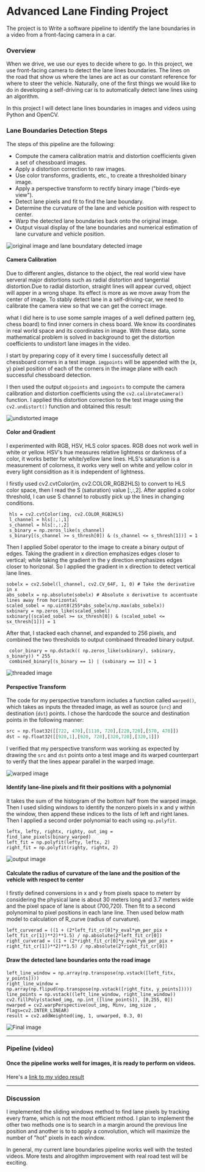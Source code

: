 # **Advanced Lane Finding Project**
The project is to Write a software pipeline to identify the lane boundaries in a video from a front-facing camera in a car. 

### Overview
When we drive, we use our eyes to decide where to go. In this project, we use front-facing camera to detect the lane lines boundaries. The lines on the road that show us where the lanes are act as our constant reference for where to steer the vehicle. Naturally, one of the first things we would like to do in developing a self-driving car is to automatically detect lane lines using an algorithm.

In this project I will detect lane lines boundaries in images and videos using Python and OpenCV. 

### Lane Boundaries Detection Steps
The steps of this pipeline are the following:

* Compute the camera calibration matrix and distortion coefficients given a set of chessboard images.
* Apply a distortion correction to raw images.
* Use color transforms, gradients, etc., to create a thresholded binary image.
* Apply a perspective transform to rectify binary image ("birds-eye view").
* Detect lane pixels and fit to find the lane boundary.
* Determine the curvature of the lane and vehicle position with respect to center.
* Warp the detected lane boundaries back onto the original image.
* Output visual display of the lane boundaries and numerical estimation of lane curvature and vehicle position.

![original image and lane boundatary detected image](https://github.com/zmandyhe/advanced-lane-finding/blob/master/output_images/data_lane_annoted_image_2.png)



#### Camera Calibration

Due to different angles, distance to the object, the real world view have serveral major distortions such as radial distortion and tangential distortion.Due to radial distortion, straight lines will appear curved, object will apper in a wrong shape. Its effect is more as we move away from the center of image.  To stably detect lane in a self-driving-car, we need to calibrate the camera view so that we can get the correct image.

what I did here is to use some sample images of a well defined pattern (eg, chess board) to find inner corners in chess board. We know its coordinates in real world space and  its coordinates in image. With these data, some mathematical problem is solved in background to get the distortion coefficients to undistort lane images in the video.

I start by preparing copy of it every time I successfully detect all chessboard corners in a test image.  `imgpoints` will be appended with the (x, y) pixel position of each of the corners in the image plane with each successful chessboard detection. 

I then used the output `objpoints` and `imgpoints` to compute the camera calibration and distortion coefficients using the `cv2.calibrateCamera()` function.  I applied this distortion correction to the test image using the `cv2.undistort()` function and obtained this result: 

![undistorted image](https://github.com/zmandyhe/advanced-lane-finding/blob/master/output_images/undistorted_image.png)

#### Color and Gradient 

I experimented with RGB, HSV, HLS color spaces. RGB does not work well in white or yellow. HSV's hue measures relative lightness or darkness of a color, it works better for white/yellow lane lines. HLS's saturation is a measurement of colorness, it works very well on white and yellow color in every light considition as it is independent of lightness.

I firstly used cv2.cvtColor(im, cv2.COLOR_RGB2HLS) to convert to HLS color space, then I read the S (saturation) value [:,:,2]. After applied a color threshold, I can use S channel to robustly pick up the lines in changing conditions.
```
 hls = cv2.cvtColor(img, cv2.COLOR_RGB2HLS)
 l_channel = hls[:,:,1]
 s_channel = hls[:,:,2]
 s_binary = np.zeros_like(s_channel)
 s_binary[(s_channel >= s_thresh[0]) & (s_channel <= s_thresh[1])] = 1
```
Then I applied Sobel operator to the image to create a binary output of edges. Taking the gradient in x direction emphasizes edges closer to vertical; while  taking the gradient in the y direction emphasizes edges closer to horizonal. So I applied the gradient in x direction to detect vertical lane lines.
```
sobelx = cv2.Sobel(l_channel, cv2.CV_64F, 1, 0) # Take the derivative in x
abs_sobelx = np.absolute(sobelx) # Absolute x derivative to accentuate lines away from horizontal
scaled_sobel = np.uint8(255*abs_sobelx/np.max(abs_sobelx))
sxbinary = np.zeros_like(scaled_sobel)
sxbinary[(scaled_sobel >= sx_thresh[0]) & (scaled_sobel <= sx_thresh[1])] = 1
```

After that, I stacked each channel, and expanded to 256 pixels, and combined the two thresholds to output combinaed threaded binary output.
```
 color_binary = np.dstack(( np.zeros_like(sxbinary), sxbinary, s_binary)) * 255
 combined_binary[(s_binary == 1) | (sxbinary == 1)] = 1
 ```
![threaded image](https://github.com/zmandyhe/advanced-lane-finding/blob/master/output_images/threaded_image.png)

#### Perspective Transform

The code for my perspective transform includes a function called `warped()`, which takes as inputs the threaded image, as well as source (`src`) and destination (`dst`) points.  I chose the hardcode the source and destination points in the following manner:

```python
src = np.float32([[722, 470],[1110, 720],[220,720],[570, 470]])
dst = np.float32([[920,1],[920, 720],[320,720],[320,1]])
```

I verified that my perspective transform was working as expected by drawing the `src` and `dst` points onto a test image and its warped counterpart to verify that the lines appear parallel in the warped image.

![warped image](https://github.com/zmandyhe/advanced-lane-finding/blob/master/output_images/warped_image.png)

####  Identify  lane-line pixels and fit their positions with a polynomial

It takes the sum of the histogram of the bottom half from the warped image. Then I used sliding windows to identify the nonzero pixels in x and y within the window, then append these indices to the lists of left and right lanes. Then I applied a second order polynomial to each using `np.polyfit`.
```
leftx, lefty, rightx, righty, out_img = find_lane_pixels(binary_warped)
left_fit = np.polyfit(lefty, leftx, 2)
right_fit = np.polyfit(righty, rightx, 2)
 ```
![output image](https://github.com/zmandyhe/advanced-lane-finding/blob/master/output_images/output%20image.png)

#### Calculate the radius of curvature of the lane and the position of the vehicle with respect to center

I firstly defined conversions in x and y from pixels space to meterr by considering the physical lane is about 30 meters long and 3.7 meters wide and the pixel space of lane is about (700,720).  Then fit to a second polynominal to pixel positions in each lane line. Then used below math model to calculation of R_curve (radius of curvature).
```
left_curverad = ((1 + (2*left_fit_cr[0]*y_eval*ym_per_pix + left_fit_cr[1])**2)**1.5) / np.absolute(2*left_fit_cr[0])
right_curverad = ((1 + (2*right_fit_cr[0]*y_eval*ym_per_pix + right_fit_cr[1])**2)**1.5) / np.absolute(2*right_fit_cr[0])
```
#### Draw the detected lane boundaries onto the road image
```
left_line_window = np.array(np.transpose(np.vstack([left_fitx, y_points])))
right_line_window = np.array(np.flipud(np.transpose(np.vstack([right_fitx, y_points]))))
line_points = np.vstack((left_line_window, right_line_window))
cv2.fillPoly(stacked_img, np.int_([line_points]), [0,255, 0])
nwarped = cv2.warpPerspective(out_img, Minv, img_size , flags=cv2.INTER_LINEAR)
result = cv2.addWeighted(img, 1, unwarped, 0.3, 0) 
```

![Final image](https://github.com/zmandyhe/advanced-lane-finding/blob/master/output_images/data_lane_annoted_image.png)

---

### Pipeline (video)

#### Once the pipeline works well for images, it is ready to perform on videos.

Here's a [link to my video result](./project_video_output.mp4)

---

### Discussion

I implemented the sliding windows method to find lane pixels by tracking every frame, which is not the most efficient mthod. I plan to implement the other two methods one is to search in a margin around the previous line position and another is to to apply a convolution, which will maximize the number of "hot" pixels in each window. 

In general, my current lane boundaries pipeline works well with the tested videos. More tests and alrogithm improvement with real road test will be exciting.
